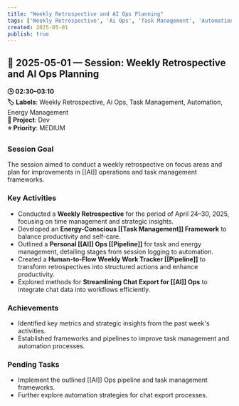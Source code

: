 ```yaml
---
title: "Weekly Retrospective and AI Ops Planning"
tags: ['Weekly Retrospective', 'Ai Ops', 'Task Management', 'Automation', 'Energy Management']
created: 2025-05-01
publish: true
---
```


## 📅 2025-05-01 — Session: Weekly Retrospective and AI Ops Planning

**🕒 02:30–03:10**  
**🏷️ Labels**: Weekly Retrospective, Ai Ops, Task Management, Automation, Energy Management  
**📂 Project**: Dev  
**⭐ Priority**: MEDIUM  


### Session Goal
The session aimed to conduct a weekly retrospective on focus areas and plan for improvements in [[AI]] operations and task management frameworks.

### Key Activities
- Conducted a **Weekly Retrospective** for the period of April 24–30, 2025, focusing on time management and strategic insights.
- Developed an **Energy-Conscious [[Task Management]] Framework** to balance productivity and self-care.
- Outlined a **Personal [[AI]] Ops [[Pipeline]]** for task and energy management, detailing stages from session logging to automation.
- Created a **Human-to-Flow Weekly Work Tracker [[Pipeline]]** to transform retrospectives into structured actions and enhance productivity.
- Explored methods for **Streamlining Chat Export for [[AI]] Ops** to integrate chat data into workflows efficiently.

### Achievements
- Identified key metrics and strategic insights from the past week's activities.
- Established frameworks and pipelines to improve task management and automation processes.

### Pending Tasks
- Implement the outlined [[AI]] Ops pipeline and task management frameworks.
- Further explore automation strategies for chat export processes.
